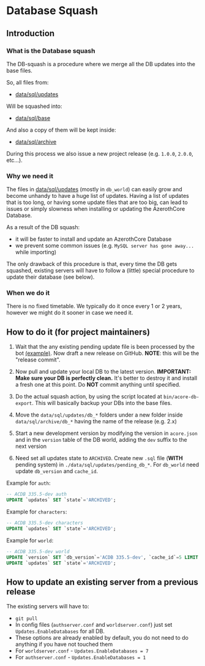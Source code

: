 # Database Squash

## Introduction

### What is the Database squash

The DB-squash is a procedure where we merge all the DB updates into the base files.

So, all files from:

- [data/sql/updates](https://github.com/azerothcore/azerothcore-wotlk/tree/master/data/sql/updates)

Will be squashed into:

- [data/sql/base](https://github.com/azerothcore/azerothcore-wotlk/tree/master/data/sql/base)

And also a copy of them will be kept inside:

- [data/sql/archive](https://github.com/azerothcore/azerothcore-wotlk/tree/master/data/sql/archive)

During this process we also issue a new project release (e.g. `1.0.0`, `2.0.0`, etc...).

### Why we need it

The files in [data/sql/updates](https://github.com/azerothcore/azerothcore-wotlk/tree/master/data/sql/updates) (mostly in `db_world`) can easily grow and become unhandy to have a huge list of updates.
Having a list of updates that is too long, or having some update files that are too big, can lead to issues or simply slowness when installing or updating the AzerothCore Database.

As a result of the DB squash:

- it will be faster to install and update an AzerothCore Database
- we prevent some common issues (e.g. `MySQL server has gone away...` while importing)

The only drawback of this procedure is that, every time the DB gets squashed, existing servers will have to follow a (little) special procedure to update their database (see below).

### When we do it

There is no fixed timetable. We typically do it once every 1 or 2 years, however we might do it sooner in case we need it.

## How to do it (for project maintainers)

1) Wait that the any existing pending update file is been processed by the bot [(example)](https://github.com/azerothcore/azerothcore-wotlk/commit/d9449c7a9954c3b973153dc5bf06a441c9036cb4).
   Now draft a new release on GitHub. **NOTE**: this will be the "release commit".

2) Now pull and update your local DB to the latest version. **IMPORTANT: Make sure your DB is perfectly clean.**
  It's better to destroy it and install a fresh one at this point. Do **NOT** commit anything until specified.

3) Do the actual squash action, by using the script located at `bin/acore-db-export`. This will basically backup your DBs into the base files.

4) Move the `data/sql/updates/db_*` folders under a new folder inside `data/sql/archive/db_*` having the name of the release (e.g. 2.x)

5) Start a new development version by modifying the version in `acore.json` and in the `version` table of the DB world, adding the `dev` suffix to the next version

6) Need set all updates state to `ARCHIVED`. Create new `.sql` file (**WITH** pending system) in `./data/sql/updates/pending_db_*`. For `db_world` need update `db_version` and `cache_id`.

Example for `auth`:
```sql
-- ACDB 335.5-dev auth
UPDATE `updates` SET `state`='ARCHIVED';
```

Example for `characters`:
```sql
-- ACDB 335.5-dev characters
UPDATE `updates` SET `state`='ARCHIVED';
```

Example for `world`:
```sql
-- ACDB 335.5-dev world
UPDATE `version` SET `db_version`='ACDB 335.5-dev', `cache_id`=5 LIMIT 1;
UPDATE `updates` SET `state`='ARCHIVED';
```

## How to update an existing server from a previous release

The existing servers will have to:

- `git pull`
- In config files (`authserver.conf` and `worldserver.conf`) just set `Updates.EnableDatabases` for all DB.
- These options are already enabled by default, you do not need to do anything if you have not touched them 
- For `worldserver.conf` - `Updates.EnableDatabases = 7`
- For `authserver.conf` - `Updates.EnableDatabases = 1`
